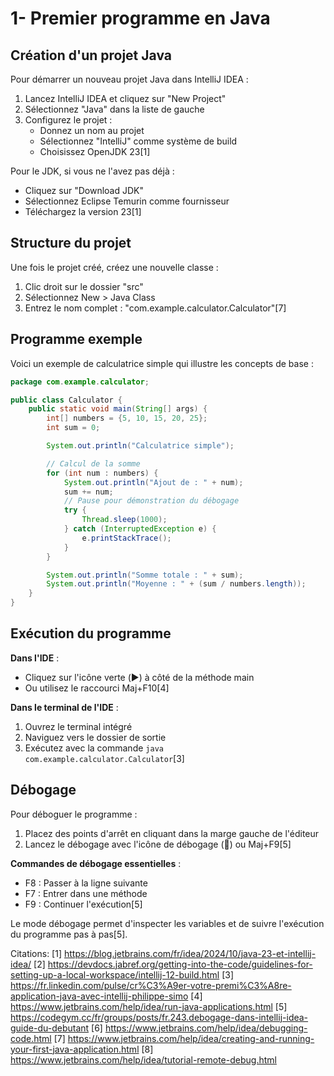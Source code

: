 # 1- Premier programme en Java

## Création d'un projet Java

Pour démarrer un nouveau projet Java dans IntelliJ IDEA :

1. Lancez IntelliJ IDEA et cliquez sur "New Project"
2. Sélectionnez "Java" dans la liste de gauche
3. Configurez le projet :
    - Donnez un nom au projet
    - Sélectionnez "IntelliJ" comme système de build
    - Choisissez OpenJDK 23[1]

Pour le JDK, si vous ne l'avez pas déjà :

- Cliquez sur "Download JDK"
- Sélectionnez Eclipse Temurin comme fournisseur
- Téléchargez la version 23[1]

## Structure du projet

Une fois le projet créé, créez une nouvelle classe :

1. Clic droit sur le dossier "src"
2. Sélectionnez New > Java Class
3. Entrez le nom complet : "com.example.calculator.Calculator"[7]

## Programme exemple

Voici un exemple de calculatrice simple qui illustre les concepts de base :

```java
package com.example.calculator;

public class Calculator {
    public static void main(String[] args) {
        int[] numbers = {5, 10, 15, 20, 25};
        int sum = 0;

        System.out.println("Calculatrice simple");

        // Calcul de la somme
        for (int num : numbers) {
            System.out.println("Ajout de : " + num);
            sum += num;
            // Pause pour démonstration du débogage
            try {
                Thread.sleep(1000);
            } catch (InterruptedException e) {
                e.printStackTrace();
            }
        }

        System.out.println("Somme totale : " + sum);
        System.out.println("Moyenne : " + (sum / numbers.length));
    }
}
```

## Exécution du programme

**Dans l'IDE** :

- Cliquez sur l'icône verte (▶️) à côté de la méthode main
- Ou utilisez le raccourci Maj+F10[4]

**Dans le terminal de l'IDE** :

1. Ouvrez le terminal intégré
2. Naviguez vers le dossier de sortie
3. Exécutez avec la commande `java com.example.calculator.Calculator`[3]

## Débogage

Pour déboguer le programme :

1. Placez des points d'arrêt en cliquant dans la marge gauche de l'éditeur
2. Lancez le débogage avec l'icône de débogage (🐞) ou Maj+F9[5]

**Commandes de débogage essentielles** :

- F8 : Passer à la ligne suivante
- F7 : Entrer dans une méthode
- F9 : Continuer l'exécution[5]

Le mode débogage permet d'inspecter les variables et de suivre l'exécution du programme pas à pas[5].

Citations:
[1] https://blog.jetbrains.com/fr/idea/2024/10/java-23-et-intellij-idea/
[2] https://devdocs.jabref.org/getting-into-the-code/guidelines-for-setting-up-a-local-workspace/intellij-12-build.html
[3] https://fr.linkedin.com/pulse/cr%C3%A9er-votre-premi%C3%A8re-application-java-avec-intellij-philippe-simo
[4] https://www.jetbrains.com/help/idea/run-java-applications.html
[5] https://codegym.cc/fr/groups/posts/fr.243.debogage-dans-intellij-idea-guide-du-debutant
[6] https://www.jetbrains.com/help/idea/debugging-code.html
[7] https://www.jetbrains.com/help/idea/creating-and-running-your-first-java-application.html
[8] https://www.jetbrains.com/help/idea/tutorial-remote-debug.html